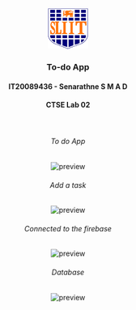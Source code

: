 
<div align="center">
    <img src="https://github.com/amila1998/Quick_Health/blob/main/client/src/asserts/SLIIT_Logo_Crest.png" alt="Logo" width="80" height="80">

<br/>
  <h3 align="center">To-do App</h3>
   <h4 align="center">IT20089436 - Senarathne S M A D</h4>
   <h4 align="center">CTSE Lab 02</h4>
   
 <br/>
<h6 align="center">To do App</h6>
 <img src="https://github.com/SLIIT-FacultyOfComputing/lab-protfolio-amila1998/blob/main/Week_03/sliittodolistapp/assets/ss/Todo app.png" alt="preview">

 <h6 align="center">Add a task</h6>
 <img src="https://github.com/SLIIT-FacultyOfComputing/lab-protfolio-amila1998/blob/main/Week_03/sliittodolistapp/assets/ss/Add.png" alt="preview">


<h6 align="center">Connected to the firebase</h6>
 <img src="https://github.com/SLIIT-FacultyOfComputing/lab-protfolio-amila1998/blob/main/Week_03/sliittodolistapp/assets/ss/connect with firbase.png" alt="preview">

 <h6 align="center">Database</h6>
 <img src="https://github.com/SLIIT-FacultyOfComputing/lab-protfolio-amila1998/blob/main/Week_03/sliittodolistapp/assets/ss/database.png" alt="preview">

